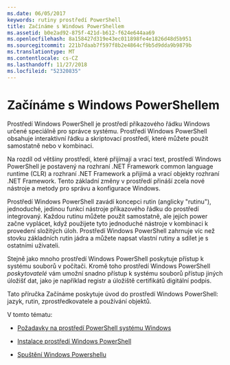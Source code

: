 ```yaml
---
ms.date: 06/05/2017
keywords: rutiny prostředí PowerShell
title: Začínáme s Windows PowerShellem
ms.assetid: b0e2ad92-875f-421d-b612-f624e644aa69
ms.openlocfilehash: 8a158427d319e43ec011898fe4e1826d48d5b951
ms.sourcegitcommit: 221b7daab7f597f8b2e4864cf9b5d9dda9b9879b
ms.translationtype: MT
ms.contentlocale: cs-CZ
ms.lasthandoff: 11/27/2018
ms.locfileid: "52320835"
---
```

# <a name="getting-started-with-windows-powershell"></a>Začínáme s Windows PowerShellem
Prostředí Windows PowerShell je prostředí příkazového řádku Windows určené speciálně pro správce systému. Prostředí Windows PowerShell obsahuje interaktivní řádku a skriptovací prostředí, které můžete použít samostatně nebo v kombinaci.

Na rozdíl od většiny prostředí, které přijímají a vrací text, prostředí Windows PowerShell je postavený na rozhraní .NET Framework common language runtime (CLR) a rozhraní .NET Framework a přijímá a vrací objekty rozhraní .NET Framework. Tento základní změny v prostředí přináší zcela nové nástroje a metody pro správu a konfigurace Windows.

Prostředí Windows PowerShell zavádí koncepci rutin (anglicky "rutinu"), jednoduché, jedinou funkcí nástroje příkazového řádku do prostředí integrovaný. Každou rutinu můžete použít samostatně, ale jejich power začne vyplácet, když použijete tyto jednoduché nástroje v kombinaci k provedení složitých úloh. Prostředí Windows PowerShell zahrnuje víc než stovku základních rutin jádra a můžete napsat vlastní rutiny a sdílet je s ostatními uživateli.

Stejně jako mnoho prostředí Windows PowerShell poskytuje přístup k systému souborů v počítači. Kromě toho prostředí Windows PowerShell *poskytovatelé* vám umožní snadno přístup k systému souborů přístup jiných úložišť dat, jako je například registr a úložiště certifikátů digitální podpis.

Tato příručka Začínáme poskytuje úvod do prostředí Windows PowerShell: jazyk, rutin, zprostředkovatele a používání objektů.

V tomto tématu:

- [Požadavky na prostředí PowerShell systému Windows](../setup/Windows-PowerShell-System-Requirements.md)

- [Instalace prostředí Windows PowerShell](../setup/Installing-Windows-PowerShell.md)

- [Spuštění Windows Powershellu](../setup/Starting-Windows-PowerShell.md)
